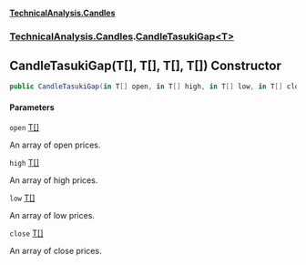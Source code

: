 #### [TechnicalAnalysis.Candles](TechnicalAnalysis.Candles.md 'TechnicalAnalysis.Candles')
### [TechnicalAnalysis.Candles](TechnicalAnalysis.Candles.md#TechnicalAnalysis.Candles 'TechnicalAnalysis.Candles').[CandleTasukiGap&lt;T&gt;](CandleTasukiGap_T_.md 'TechnicalAnalysis.Candles.CandleTasukiGap<T>')

## CandleTasukiGap(T[], T[], T[], T[]) Constructor

```csharp
public CandleTasukiGap(in T[] open, in T[] high, in T[] low, in T[] close);
```
#### Parameters

<a name='TechnicalAnalysis.Candles.CandleTasukiGap_T_.CandleTasukiGap(T[],T[],T[],T[]).open'></a>

`open` [T](CandleTasukiGap_T_.md#TechnicalAnalysis.Candles.CandleTasukiGap_T_.T 'TechnicalAnalysis.Candles.CandleTasukiGap<T>.T')[[]](https://docs.microsoft.com/en-us/dotnet/api/System.Array 'System.Array')

An array of open prices.

<a name='TechnicalAnalysis.Candles.CandleTasukiGap_T_.CandleTasukiGap(T[],T[],T[],T[]).high'></a>

`high` [T](CandleTasukiGap_T_.md#TechnicalAnalysis.Candles.CandleTasukiGap_T_.T 'TechnicalAnalysis.Candles.CandleTasukiGap<T>.T')[[]](https://docs.microsoft.com/en-us/dotnet/api/System.Array 'System.Array')

An array of high prices.

<a name='TechnicalAnalysis.Candles.CandleTasukiGap_T_.CandleTasukiGap(T[],T[],T[],T[]).low'></a>

`low` [T](CandleTasukiGap_T_.md#TechnicalAnalysis.Candles.CandleTasukiGap_T_.T 'TechnicalAnalysis.Candles.CandleTasukiGap<T>.T')[[]](https://docs.microsoft.com/en-us/dotnet/api/System.Array 'System.Array')

An array of low prices.

<a name='TechnicalAnalysis.Candles.CandleTasukiGap_T_.CandleTasukiGap(T[],T[],T[],T[]).close'></a>

`close` [T](CandleTasukiGap_T_.md#TechnicalAnalysis.Candles.CandleTasukiGap_T_.T 'TechnicalAnalysis.Candles.CandleTasukiGap<T>.T')[[]](https://docs.microsoft.com/en-us/dotnet/api/System.Array 'System.Array')

An array of close prices.
